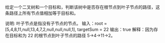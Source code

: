给定一个二叉树和一个目标和，判断该树中是否存在根节点到叶子节点的路径，这条路径上所有节点值相加等于目标和。

说明: 叶子节点是指没有子节点的节点。
输入：root = [5,4,8,11,null,13,4,7,2,null,null,null,1], targetSum = 22
输出：true
解释：因为存在目标和为 22 的根节点到叶子节点的路径 5->4->11->2。